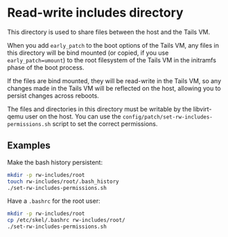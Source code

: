 # Read-write includes directory

This directory is used to share files between the host and the Tails VM.

When you add `early_patch` to the boot options of the Tails VM, any
files in this directory will be bind mounted (or copied, if you use
`early_patch=umount`) to the root filesystem of the Tails VM in the
initramfs phase of the boot process.

If the files are bind mounted, they will be read-write in the Tails VM,
so any changes made in the Tails VM will be reflected on the host,
allowing you to persist changes across reboots.

The files and directories in this directory must be writable by the
libvirt-qemu user on the host. You can use the
`config/patch/set-rw-includes-permissions.sh` script to set the correct
permissions.

## Examples

Make the bash history persistent:

```bash
mkdir -p rw-includes/root
touch rw-includes/root/.bash_history
./set-rw-includes-permissions.sh
```

Have a `.bashrc` for the root user:

```bash
mkdir -p rw-includes/root
cp /etc/skel/.bashrc rw-includes/root/
./set-rw-includes-permissions.sh
```

